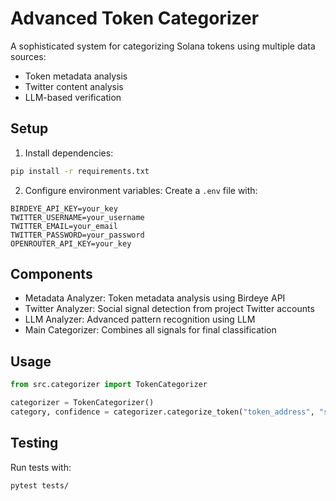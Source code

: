 # Advanced Token Categorizer

A sophisticated system for categorizing Solana tokens using multiple data sources:
- Token metadata analysis
- Twitter content analysis
- LLM-based verification

## Setup

1. Install dependencies:
```bash
pip install -r requirements.txt
```

2. Configure environment variables:
Create a `.env` file with:
```
BIRDEYE_API_KEY=your_key
TWITTER_USERNAME=your_username
TWITTER_EMAIL=your_email
TWITTER_PASSWORD=your_password
OPENROUTER_API_KEY=your_key
```

## Components

- Metadata Analyzer: Token metadata analysis using Birdeye API
- Twitter Analyzer: Social signal detection from project Twitter accounts
- LLM Analyzer: Advanced pattern recognition using LLM
- Main Categorizer: Combines all signals for final classification

## Usage

```python
from src.categorizer import TokenCategorizer

categorizer = TokenCategorizer()
category, confidence = categorizer.categorize_token("token_address", "symbol")
```

## Testing

Run tests with:
```bash
pytest tests/
``` 